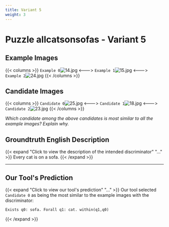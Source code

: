 ```yaml
---
title: Variant 5
weight: 3
---
```


# Puzzle allcatsonsofas - Variant 5

## Example Images
{{< columns >}}
`Example 0`![14.jpg](/natscene_data/images/14.jpg)
<--->
`Example 1`![15.jpg](/natscene_data/images/15.jpg)
<--->
`Example 2`![24.jpg](/natscene_data/images/24.jpg)
{{< /columns >}}

## Candidate Images
{{< columns >}}
`Candidate 0`![25.jpg](/natscene_data/images/25.jpg)
<--->
`Candidate 1`![18.jpg](/natscene_data/images/18.jpg)
<--->
`Candidate 2`![23.jpg](/natscene_data/images/23.jpg)
{{< /columns >}}

*Which candidate among the above candidates is most similar to all the example images? Explain why.*

## Groundtruth English Description

{{< expand "Click to view the description of the intended discriminator" "..." >}}
Every cat is on a sofa.
{{< /expand >}}

---



## Our Tool's Prediction

{{< expand "Click to view our tool's prediction" "..." >}}
Our tool selected `Candidate 0` as being the most similar to the example images with the discriminator:
```plaintext
Exists q0: sofa. Forall q1: cat. within(q1,q0)
```
{{< /expand >}}
